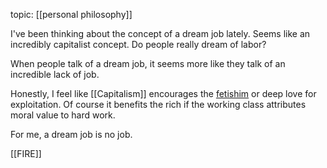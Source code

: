 ---
---

topic: [[personal philosophy]]

I've been thinking about the concept of a dream job lately. Seems like an incredibly capitalist concept. Do people really dream of labor?

When people talk of a dream job, it seems more like they talk of an incredible lack of job.

Honestly, I feel like [[Capitalism]] encourages the [fetishim](https://en.wikipedia.org/wiki/Fetishism) or deep love for exploitation. Of course it benefits the rich if the working class attributes moral value to hard work.

For me, a dream job is no job.

[[FIRE]]